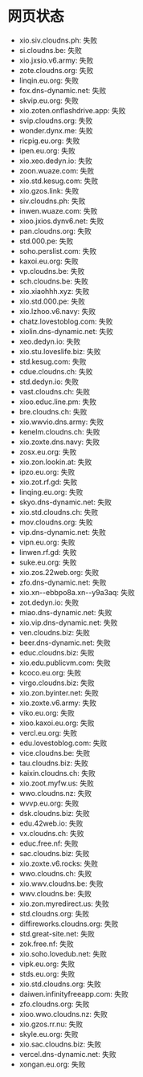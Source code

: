 # 网页状态
- xio.siv.cloudns.ph: 失败
- si.cloudns.be: 失败
- xio.jxsio.v6.army: 失败
- zote.cloudns.org: 失败
- linqin.eu.org: 失败
- fox.dns-dynamic.net: 失败
- skvip.eu.org: 失败
- xio.zoten.onflashdrive.app: 失败
- svip.cloudns.org: 失败
- wonder.dynx.me: 失败
- ricpig.eu.org: 失败
- ipen.eu.org: 失败
- xio.xeo.dedyn.io: 失败
- zoon.wuaze.com: 失败
- xio.std.kesug.com: 失败
- xio.gzos.link: 失败
- siv.cloudns.ph: 失败
- inwen.wuaze.com: 失败
- xioo.jxios.dynv6.net: 失败
- pan.cloudns.org: 失败
- std.000.pe: 失败
- soho.perslist.com: 失败
- kaxoi.eu.org: 失败
- vp.cloudns.be: 失败
- sch.cloudns.be: 失败
- xio.xiaohhh.xyz: 失败
- xio.std.000.pe: 失败
- xio.lzhoo.v6.navy: 失败
- chatz.lovestoblog.com: 失败
- xiolin.dns-dynamic.net: 失败
- xeo.dedyn.io: 失败
- xio.stu.loveslife.biz: 失败
- std.kesug.com: 失败
- cdue.cloudns.ch: 失败
- std.dedyn.io: 失败
- vast.cloudns.ch: 失败
- xioo.educ.line.pm: 失败
- bre.cloudns.ch: 失败
- xio.wwvio.dns.army: 失败
- kenelm.cloudns.ch: 失败
- xio.zoxte.dns.navy: 失败
- zosx.eu.org: 失败
- xio.zon.lookin.at: 失败
- ipzo.eu.org: 失败
- xio.zot.rf.gd: 失败
- linqing.eu.org: 失败
- skyo.dns-dynamic.net: 失败
- xio.std.cloudns.ch: 失败
- mov.cloudns.org: 失败
- vip.dns-dynamic.net: 失败
- vipn.eu.org: 失败
- linwen.rf.gd: 失败
- suke.eu.org: 失败
- xio.zos.22web.org: 失败
- zfo.dns-dynamic.net: 失败
- xio.xn--ebbpo8a.xn--y9a3aq: 失败
- zot.dedyn.io: 失败
- miao.dns-dynamic.net: 失败
- xio.vip.dns-dynamic.net: 失败
- ven.cloudns.biz: 失败
- beer.dns-dynamic.net: 失败
- educ.cloudns.biz: 失败
- xio.edu.publicvm.com: 失败
- kcoco.eu.org: 失败
- virgo.cloudns.biz: 失败
- xio.zon.byinter.net: 失败
- xio.zoxte.v6.army: 失败
- viko.eu.org: 失败
- xioo.kaxoi.eu.org: 失败
- vercl.eu.org: 失败
- edu.lovestoblog.com: 失败
- vice.cloudns.be: 失败
- tau.cloudns.biz: 失败
- kaixin.cloudns.ch: 失败
- xio.zoot.myfw.us: 失败
- wwo.cloudns.nz: 失败
- wvvp.eu.org: 失败
- dsk.cloudns.biz: 失败
- edu.42web.io: 失败
- vx.cloudns.ch: 失败
- educ.free.nf: 失败
- sac.cloudns.biz: 失败
- xio.zoxte.v6.rocks: 失败
- wwo.cloudns.ch: 失败
- xio.wwv.cloudns.be: 失败
- wwv.cloudns.be: 失败
- xio.zon.myredirect.us: 失败
- std.cloudns.org: 失败
- diffireworks.cloudns.org: 失败
- std.great-site.net: 失败
- zok.free.nf: 失败
- xio.soho.lovedub.net: 失败
- vipk.eu.org: 失败
- stds.eu.org: 失败
- xio.std.cloudns.org: 失败
- daiwen.infinityfreeapp.com: 失败
- zfo.cloudns.org: 失败
- xioo.wwo.cloudns.nz: 失败
- xio.gzos.rr.nu: 失败
- skyle.eu.org: 失败
- xio.sac.cloudns.biz: 失败
- vercel.dns-dynamic.net: 失败
- xongan.eu.org: 失败
